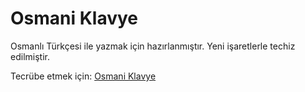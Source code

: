 # Osmani Klavye

Osmanlı Türkçesi ile yazmak için hazırlanmıştır. Yeni işaretlerle techiz edilmiştir.

Tecrübe etmek için:
[Osmani Klavye](https://osmaniklavye.kadimelifba.com/)
